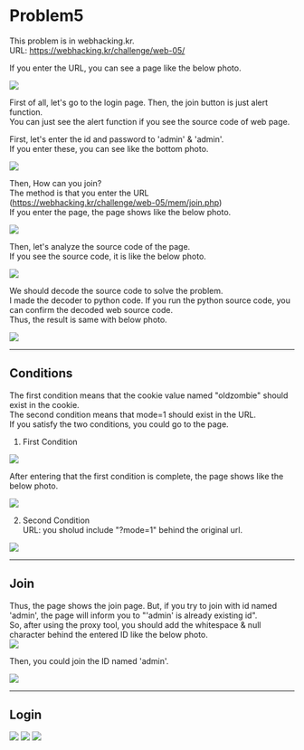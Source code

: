 Problem5
===========   

This problem is in webhacking.kr.   
URL: <https://webhacking.kr/challenge/web-05/>   
 
If you enter the URL, you can see a page like the below photo.   
      
<img src="./image/1.png"/>   

First of all, let's go to the login page. Then, the join button is just alert function.    
You can just see the alert function if you see the source code of web page.      

First, let's enter the id and password to 'admin' & 'admin'.    
If you enter these, you can see like the bottom photo.   
    
<img src="./image/2.png"/>    

Then, How can you join?     
The method is that you enter the URL (<https://webhacking.kr/challenge/web-05/mem/join.php>)    
If you enter the page, the page shows like the below photo. 
     
<img src="./image/3.png"/>    

Then, let's analyze the source code of the page.     
If you see the source code, it is like the below photo.     
     
<img src="./image/13.png"/>    

We should decode the source code to solve the problem.     
I made the decoder to python code. If you run the python source code, you can confirm the decoded web source code.    
Thus, the result is same with below photo. 
     
<img src="./image/4.png"/>     
<hr/>
     
##    Conditions      

The first condition means that the cookie value named "oldzombie" should exist in the cookie.    
The second condition means that mode=1 should exist in the URL.     
If you satisfy the two conditions, you could go to the page.     

1. First Condition     
     
<img src="./image/5.png"/>     

After entering that the first condition is complete, the page shows like the below photo.     
     
<img src="./image/6.png"/>    
  
2. Second Condition     
URL: you sholud include "?mode=1" behind the original url.     
     
<img src="./image/7.png"/>     

<hr/>     

##    Join       
Thus, the page shows the join page. But, if you try to join with id named 'admin', the page will inform you to "'admin' is already existing id".       
So, after using the proxy tool, you should add the whitespace & null character behind the entered ID like the below photo.     
<img src="./image/8.png"/>     

Then, you could join the ID named 'admin'.      
      
<img src="./image/9.png"/>      

<hr/>    

## Login     
     
<img src="./image/10.png"/>     
     
<img src="./image/11.png"/>     
      
<img src="./image/12.png"/>     


